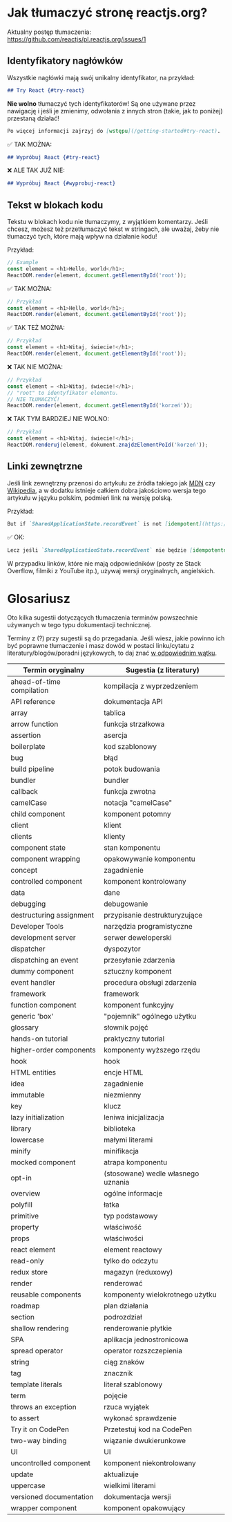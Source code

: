 # Jak tłumaczyć stronę reactjs.org?

Aktualny postęp tłumaczenia: https://github.com/reactjs/pl.reactjs.org/issues/1

## Identyfikatory nagłówków

Wszystkie nagłówki mają swój unikalny identyfikator, na przykład:

```md
## Try React {#try-react}
```

**Nie wolno** tłumaczyć tych identyfikatorów! Są one używane przez nawigację i jeśli je zmienimy, odwołania z innych stron (takie, jak to poniżej) przestaną działać!

```md
Po więcej informacji zajrzyj do [wstępu](/getting-started#try-react).
```

✅ TAK MOŻNA:

```md
## Wypróbuj React {#try-react}
```

❌ ALE TAK JUŻ NIE:

```md
## Wypróbuj React {#wyprobuj-react}
```


## Tekst w blokach kodu

Tekstu w blokach kodu nie tłumaczymy, z wyjątkiem komentarzy. Jeśli chcesz, możesz też przetłumaczyć tekst w stringach, ale uważaj, żeby nie tłumaczyć tych, które mają wpływ na działanie kodu!

Przykład:
```js
// Example
const element = <h1>Hello, world</h1>;
ReactDOM.render(element, document.getElementById('root'));
```

✅ TAK MOŻNA:

```js
// Przykład
const element = <h1>Hello, world</h1>;
ReactDOM.render(element, document.getElementById('root'));
```

✅ TAK TEŻ MOŻNA:

```js
// Przykład
const element = <h1>Witaj, świecie!</h1>;
ReactDOM.render(element, document.getElementById('root'));
```

❌ TAK NIE MOŻNA:

```js
// Przykład
const element = <h1>Witaj, świecie!</h1>;
// "root" to identyfikator elementu.
// NIE TŁUMACZYĆ!
ReactDOM.render(element, document.getElementById('korzeń'));
```

❌ TAK TYM BARDZIEJ NIE WOLNO:

```js
// Przykład
const element = <h1>Witaj, świecie!</h1>;
ReactDOM.renderuj(element, dokument.znajdzElementPoId('korzeń'));
```

## Linki zewnętrzne

Jeśli link zewnętrzny przenosi do artykułu ze źródła takiego jak [MDN] czy [Wikipedia], a w dodatku istnieje całkiem dobra jakościowo wersja tego artykułu w języku polskim, podmień link na wersję polską.

[MDN]: https://developer.mozilla.org/en-US/
[Wikipedia]: https://en.wikipedia.org/wiki/Main_Page

Przykład:

```md
But if `SharedApplicationState.recordEvent` is not [idempotent](https://en.wikipedia.org/wiki/Idempotence#Computer_science_meaning), then instantiating this component multiple times could lead to invalid application state.
```

✅ OK:

```md
Lecz jeśli `SharedApplicationState.recordEvent` nie będzie [idempotentny](https://pl.wikipedia.org/wiki/Idempotentność), to tworzenie instancji tego komponentu wielokrotnie może spowodować błędy w stanie aplikacji.
```

W przypadku linków, które nie mają odpowiedników (posty ze Stack Overflow, filmiki z YouTube itp.), używaj wersji oryginalnych, angielskich.

# Glosariusz

Oto kilka sugestii dotyczących tłumaczenia terminów powszechnie używanych w tego typu dokumentacji technicznej.

Terminy z (?) przy sugestii są do przegadania. Jeśli wiesz, jakie powinno ich być poprawne tłumaczenie i masz dowód w postaci linku/cytatu z literatury/blogów/poradni językowych, to daj znać [w odpowiednim wątku](https://github.com/reactjs/pl.reactjs.org/issues/3).

| Termin oryginalny | Sugestia (z literatury) |
| ------------------ | ---------- |
| ahead-of-time compilation	| kompilacja z wyprzedzeniem |
| API reference	| dokumentacja API |
| array	| tablica |
| arrow function | funkcja strzałkowa |
| assertion	| asercja |
| boilerplate | kod szablonowy |
| bug | błąd |
| build pipeline | potok budowania |
| bundler | bundler |
| callback | funkcja zwrotna |
| camelCase	| notacja "camelCase" |
| child component | komponent potomny |
| client | klient |
| clients | klienty |
| component state | stan komponentu |
| component wrapping | opakowywanie komponentu |
| concept | zagadnienie |
| controlled component | komponent kontrolowany |
| data | dane |
| debugging	| debugowanie |
| destructuring assignment | przypisanie destrukturyzujące |
| Developer Tools | narzędzia programistyczne |
| development server | serwer deweloperski |
| dispatcher | dyspozytor |
| dispatching an event | przesyłanie zdarzenia |
| dummy component | sztuczny komponent |
| event handler | procedura obsługi zdarzenia |
| framework	| framework |
| function component | komponent funkcyjny |
| generic 'box' | "pojemnik" ogólnego użytku |
| glossary | słownik pojęć |
| hands-on tutorial	| praktyczny tutorial |
| higher-order components | komponenty wyższego rzędu |
| hook | hook |
| HTML entities | encje HTML |
| idea | zagadnienie |
| immutable | niezmienny |
| key | klucz |
| lazy initialization | leniwa inicjalizacja |
| library | biblioteka |
| lowercase	| małymi literami |
| minify | minifikacja |
| mocked component | atrapa komponentu |
| opt-in | (stosowane) wedle własnego uznania |
| overview | ogólne informacje |
| polyfill | łatka |
| primitive	| typ podstawowy |
| property | właściwość |
| props	| właściwości |
| react element	| element reactowy |
| read-only	| tylko do odczytu |
| redux store | magazyn (reduxowy) |
| render | renderować |
| reusable components | komponenty wielokrotnego użytku |
| roadmap | plan działania |
| section | podrozdział |
| shallow rendering | renderowanie płytkie |
| SPA | aplikacja jednostronicowa |
| spread operator | operator rozszczepienia |
| string | ciąg znaków |
| tag | znacznik |
| template literals	| literał szablonowy |
| term | pojęcie |
| throws an exception | rzuca wyjątek |
| to assert	| wykonać sprawdzenie |
| Try it on CodePen	| Przetestuj kod na CodePen |
| two-way binding | wiązanie dwukierunkowe |
| UI | UI |
| uncontrolled component | komponent niekontrolowany |
| update | aktualizuje |
| uppercase	| wielkimi literami |
| versioned documentation | dokumentacja wersji |
| wrapper component	| komponent opakowujący |
